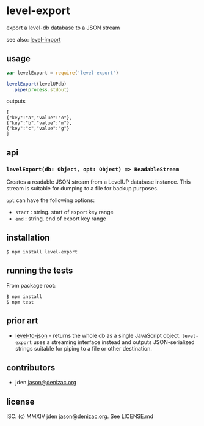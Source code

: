 # level-export
export a level-db database to a JSON stream

see also: [level-import](https://npm.im/level-import)

## usage
```js
var levelExport = require('level-export')

levelExport(levelUPdb)
  .pipe(process.stdout)
```
outputs
```console
[
{"key":"a","value":"o"},
{"key":"b","value":"m"},
{"key":"c","value":"g"}
]
```

## api

### `levelExport(db: Object, opt: Object) => ReadableStream`

Creates a readable JSON stream from a LevelUP database instance. This stream is suitable for dumping to a file for backup purposes.

`opt` can have the following options:

- `start` : string. start of export key range
- `end` : string. end of export key range


## installation

    $ npm install level-export


## running the tests

From package root:

    $ npm install
    $ npm test


## prior art

- [level-to-json](https://github.com/kesla/level-to-json) - returns the whole db as a single JavaScript object. `level-export` uses a streaming interface instead and outputs JSON-serialized strings suitable for piping to a file or other destination.

## contributors

- jden <jason@denizac.org>


## license

ISC. (c) MMXIV jden <jason@denizac.org>. See LICENSE.md
